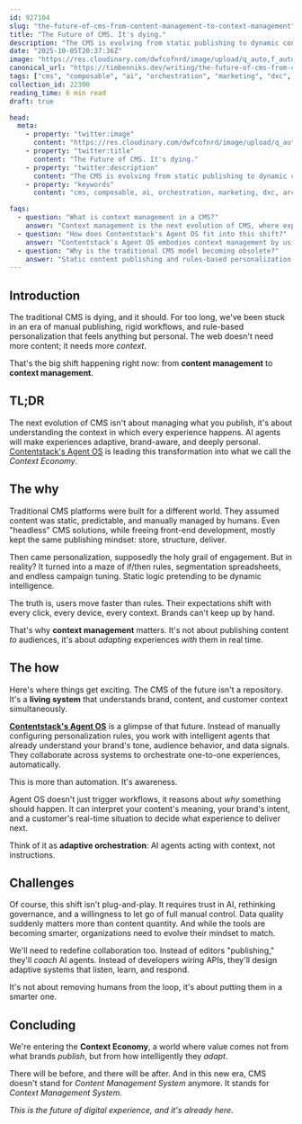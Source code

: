 ```yaml
---
id: 927104
slug: "the-future-of-cms-from-content-management-to-context-management"
title: "The Future of CMS. It's dying."
description: "The CMS is evolving from static publishing to dynamic context management, where AI agents adapt every experience in real time. Welcome to the Context Economy."
date: "2025-10-05T20:37:36Z"
image: "https://res.cloudinary.com/dwfcofnrd/image/upload/q_auto,f_auto/website/contentstack-context.png"
canonical_url: "https://timbenniks.dev/writing/the-future-of-cms-from-content-management-to-context-management"
tags: ["cms", "composable", "ai", "orchestration", "marketing", "dxc", "architecture"]
collection_id: 22300
reading_time: 6 min read
draft: true

head:
  meta:
    - property: "twitter:image"
      content: "https://res.cloudinary.com/dwfcofnrd/image/upload/q_auto,f_auto/website/contentstack-context.png"
    - property: "twitter:title"
      content: "The Future of CMS. It's dying."
    - property: "twitter:description"
      content: "The CMS is evolving from static publishing to dynamic context management, where AI agents adapt every experience in real time. Welcome to the Context Economy."
    - property: "keywords"
      content: "cms, composable, ai, orchestration, marketing, dxc, architecture"

faqs:
  - question: "What is context management in a CMS?"
    answer: "Context management is the next evolution of CMS, where experiences adapt dynamically to each user's behavior, preferences, and situation using AI-driven context understanding."
  - question: "How does Contentstack's Agent OS fit into this shift?"
    answer: "Contentstack's Agent OS embodies context management by using agentic AI to deliver one-to-one adaptive experiences that align with a brand's tone, data, and user context."
  - question: "Why is the traditional CMS model becoming obsolete?"
    answer: "Static content publishing and rules-based personalization can't keep up with real-time customer expectations. The future lies in systems that adapt continuously through contextual intelligence."
---
```


## Introduction

The traditional CMS is dying, and it should.
For too long, we've been stuck in an era of manual publishing, rigid workflows, and rule-based personalization that feels anything but personal. The web doesn't need more content; it needs more *context*.

That's the big shift happening right now: from **content management** to **context management**.

## TL;DR

The next evolution of CMS isn't about managing what you publish, it's about understanding the context in which every experience happens.
AI agents will make experiences adaptive, brand-aware, and deeply personal. [Contentstack's Agent OS](https://www.contentstack.com/company/press/content-management-is-dead-contentstack-announces-agent-os-to-power-adaptive-experiences-in-the-context-economy) is leading this transformation into what we call the *Context Economy*.

## The why

Traditional CMS platforms were built for a different world. They assumed content was static, predictable, and manually managed by humans. Even "headless" CMS solutions, while freeing front-end development, mostly kept the same publishing mindset: store, structure, deliver.

Then came personalization, supposedly the holy grail of engagement. But in reality?
It turned into a maze of if/then rules, segmentation spreadsheets, and endless campaign tuning. Static logic pretending to be dynamic intelligence.

The truth is, users move faster than rules. Their expectations shift with every click, every device, every context. Brands can't keep up by hand.

That's why **context management** matters. It's not about publishing content *to* audiences, it's about *adapting* experiences *with* them in real time.

## The how

Here's where things get exciting. The CMS of the future isn't a repository. It's a **living system** that understands brand, content, and customer context simultaneously.

**[Contentstack's Agent OS](https://www.contentstack.com/company/press/content-management-is-dead-contentstack-announces-agent-os-to-power-adaptive-experiences-in-the-context-economy)** is a glimpse of that future. Instead of manually configuring personalization rules, you work with intelligent agents that already understand your brand's tone, audience behavior, and data signals. They collaborate across systems to orchestrate one-to-one experiences, automatically.

This is more than automation. It's awareness.

Agent OS doesn't just trigger workflows, it reasons about *why* something should happen.
It can interpret your content's meaning, your brand's intent, and a customer's real-time situation to decide what experience to deliver next.

Think of it as **adaptive orchestration**: AI agents acting with context, not instructions.

## Challenges

Of course, this shift isn't plug-and-play.
It requires trust in AI, rethinking governance, and a willingness to let go of full manual control. Data quality suddenly matters more than content quantity.
And while the tools are becoming smarter, organizations need to evolve their mindset to match.

We'll need to redefine collaboration too. Instead of editors "publishing," they'll *coach* AI agents. Instead of developers wiring APIs, they'll design adaptive systems that listen, learn, and respond.

It's not about removing humans from the loop, it's about putting them in a smarter one.

## Concluding

We're entering the **Context Economy**, a world where value comes not from what brands *publish*, but from how intelligently they *adapt*.

There will be before, and there will be after.
And in this new era, CMS doesn't stand for *Content Management System* anymore.
It stands for *Context Management System*.

*This is the future of digital experience, and it's already here.*

